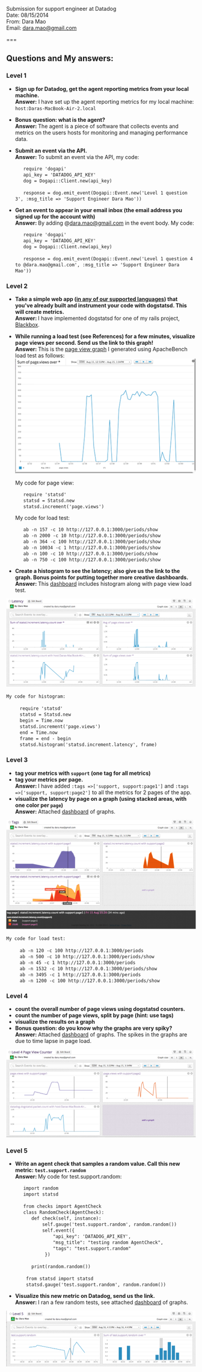 Submission for support engineer at Datadog <br> 
Date: 08/15/2014 <br> 
From: Dara Mao <br>
Email: dara.mao@gmail.com 

===

## Questions and My answers:

### Level 1

* <strong>Sign up for Datadog, get the agent reporting metrics from your local machine.<br>Answer:</strong> I have set up the agent reporting metrics for my local machine: `host:Daras-MacBook-Air-2.local`

* <strong>Bonus question: what is the agent? <br> Answer: </strong> The agent is a piece of software that collects events and metrics on the users hosts for monitoring and managing performance data.

* <strong>Submit an event via the API.<br> Answer: </strong> 
 To submit an event via the API, my code:	
			
		 require 'dogapi'
		 api_key = 'DATADOG_API_KEY'
		 dog = Dogapi::Client.new(api_key)
		 
		 response = dog.emit_event(Dogapi::Event.new('Level 1 question 3', :msg_title => 'Support Engineer Dara Mao')) 


* <strong>Get an event to appear in your email inbox (the email address you signed up for the account with)<br> Answer: </strong> By adding @dara.mao@gmail.com in the event body. 
 My code:

		 require 'dogapi'
		 api_key = 'DATADOG_API_KEY'
		 dog = Dogapi::Client.new(api_key)
		 
		 response = dog.emit_event(Dogapi::Event.new('Level 1 question 4 to @dara.mao@gmail.com', :msg_title => 'Support Engineer Dara Mao'))


### Level 2

* <strong>Take a simple web app ([in any of our supported languages](http://docs.datadoghq.com/libraries/)) that you've already built and instrument your code with dogstatsd. This will create **metrics**.<br> Answer: </strong> I have implemented dogstatsd for one of my rails project, [Blackbox](https://github.com/daramao/blackbox2014).

* <strong>While running a load test (see References) for a few minutes, visualize page views per second. Send us the link to this graph!<br> Answer: </strong> This is the [page view graph](https://app.datadoghq.com/dash/dash/26531?from_ts=1408118740578&to_ts=1408122340578&tile_size=m&fullscreen=50557073) I generated using ApacheBench load test as follows:  
![pageview](level2PageView.png)

	My code for page view:	
			
		 require 'statsd'
		 statsd = Statsd.new
		 statsd.increment('page.views')

	My code for load test:	
	 
		 ab -n 157 -c 10 http://127.0.0.1:3000/periods/show
		 ab -n 2000 -c 10 http://127.0.0.1:3000/periods/show
		 ab -n 364 -c 100 http://127.0.0.1:3000/periods/show
		 ab -n 10034 -c 1 http://127.0.0.1:3000/periods/show
		 ab -n 100 -c 10 http://127.0.0.1:3000/periods/show
		 ab -n 750 -c 100 http://127.0.0.1:3000/periods/show
		
* <strong>Create a histogram to see the latency; also give us the link to the graph. Bonus points for putting together more creative dashboards.<br> Answer: </strong> This [dashboard](https://app.datadoghq.com/dash/dash/26531?from_ts=1408119105197&to_ts=1408127463053&tile_size=m) includes histogram along with page view load test. 

![latency](latency.png)

 	My code for histogram:	
			
		 require 'statsd'
		 statsd = Statsd.new
		 begin = Time.now
		 statsd.increment('page.views')
		 end = Time.now
		 frame = end - begin
		 statsd.histogram('statsd.increment.latency', frame)



### Level 3

* <strong>tag your metrics with `support` (one tag for all metrics)
* tag your metrics per page.<br> Answer: </strong> I have added `:tags =>['support, support:page1']` and `:tags =>['support, support:page2']` to all the metrics for 2 pages of the app. 
* <strong>visualize the latency by page on a graph (using stacked areas, with one color per `page`)<br> Answer: </strong> Attached [dashboard](https://app.datadoghq.com/dash/dash/26557?from_ts=1408130627940&to_ts=1408131066693&tile_size=m) of graphs.

![tags](level3tags.png)

	My code for load test:	

		 ab -n 120 -c 100 http://127.0.0.1:3000/periods
		 ab -n 500 -c 10 http://127.0.0.1:3000/periods/show
		 ab -n 45 -c 1 http://127.0.0.1:3000/periods
		 ab -n 1532 -c 10 http://127.0.0.1:3000/periods/show
		 ab -n 3495 -c 1 http://127.0.0.1:3000/periods
		 ab -n 1200 -c 100 http://127.0.0.1:3000/periods/show

### Level 4

* <strong>count the overall number of page views using dogstatsd counters.</strong> 
* <strong>count the number of page views, split by page (hint: use tags)</strong> 
* <strong>visualize the results on a graph</strong> 
* <strong>Bonus question: do you know why the graphs are very spiky?<br> Answer: </strong> Attached [dashboard](https://app.datadoghq.com/dash/dash/26561?from_ts=1408130545001&to_ts=1408131288068&tile_size=m) of graphs. The spikes in the graphs are due to time lapse in page load. 

![counter](level4.png)


 
### Level 5

* <strong>Write an agent check that samples a random value. Call this new metric: `test.support.random`<br> Answer: </strong>
My code for test.support.random:	

		 import random
		 import statsd
		 
		 from checks import AgentCheck
		 class RandomCheck(AgentCheck):
		 	def check(self, instance):
		 		self.gauge('test.support.random', random.random())
		 		self.event({
		 			"api_key": 'DATADOG_API_KEY',
		 			"msg_title": "testing random AgentCheck",
		 			"tags": "test.support.random"
         		 })
          
          	print(random.random())
          
          from statsd import statsd
          statsd.gauge('test.support.random', random.random())

    
* <strong>Visualize this new metric on Datadog, send us the link.<br> Answer: </strong>I ran a few random tests, see attached [dashboard](https://app.datadoghq.com/dash/dash/26611?from_ts=1408221072790&to_ts=1408221687265&tile_size=m) of graphs. 

![agentCheck](level5.png)

